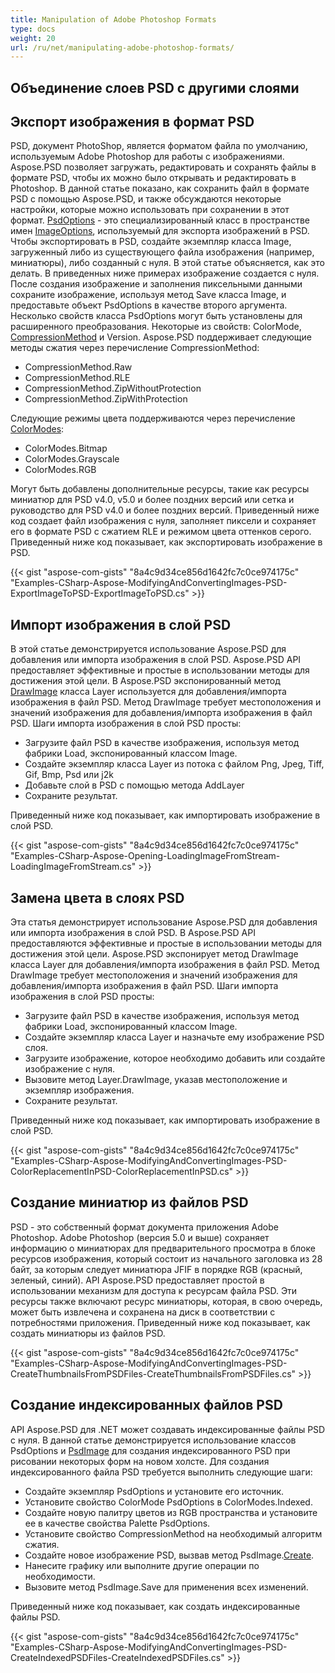 ```yaml
---
title: Manipulation of Adobe Photoshop Formats
type: docs
weight: 20
url: /ru/net/manipulating-adobe-photoshop-formats/
---
```


## **Объединение слоев PSD с другими слоями**

## **Экспорт изображения в формат PSD**
PSD, документ PhotoShop, является форматом файла по умолчанию, используемым Adobe Photoshop для работы с изображениями. Aspose.PSD позволяет загружать, редактировать и сохранять файлы в формате PSD, чтобы их можно было открывать и редактировать в Photoshop. В данной статье показано, как сохранить файл в формате PSD с помощью Aspose.PSD, и также обсуждаются некоторые настройки, которые можно использовать при сохранении в этот формат. [PsdOptions](https://reference.aspose.com/psd/net/aspose.psd.imageoptions/psdoptions) - это специализированный класс в пространстве имен [ImageOptions](https://reference.aspose.com/psd/net/aspose.psd.imageoptions), используемый для экспорта изображений в PSD. Чтобы экспортировать в PSD, создайте экземпляр класса Image, загруженный либо из существующего файла изображения (например, миниатюры), либо созданный с нуля. В этой статье объясняется, как это делать. В приведенных ниже примерах изображение создается с нуля. После создания изображение и заполнения пиксельными данными сохраните изображение, используя метод Save класса Image, и предоставьте объект PsdOptions в качестве второго аргумента. Несколько свойств класса PsdOptions могут быть установлены для расширенного преобразования. Некоторые из свойств: ColorMode, [CompressionMethod](https://reference.aspose.com/psd/net/aspose.psd.fileformats.psd/compressionmethod) и Version. Aspose.PSD поддерживает следующие методы сжатия через перечисление CompressionMethod:

- CompressionMethod.Raw
- CompressionMethod.RLE
- CompressionMethod.ZipWithoutProtection
- CompressionMethod.ZipWithProtection

Следующие режимы цвета поддерживаются через перечисление [ColorModes](https://reference.aspose.com/psd/net/aspose.psd.fileformats.psd/colormodes):

- ColorModes.Bitmap
- ColorModes.Grayscale
- ColorModes.RGB

Могут быть добавлены дополнительные ресурсы, такие как ресурсы миниатюр для PSD v4.0, v5.0 и более поздних версий или сетка и руководство для PSD v4.0 и более поздних версий. Приведенный ниже код создает файл изображения с нуля, заполняет пиксели и сохраняет его в формате PSD с сжатием RLE и режимом цвета оттенков серого. Приведенный ниже код показывает, как экспортировать изображение в PSD.

{{< gist "aspose-com-gists" "8a4c9d34ce856d1642fc7c0ce974175c" "Examples-CSharp-Aspose-ModifyingAndConvertingImages-PSD-ExportImageToPSD-ExportImageToPSD.cs" >}}

## **Импорт изображения в слой PSD**
В этой статье демонстрируется использование Aspose.PSD для добавления или импорта изображения в слой PSD. Aspose.PSD API предоставляет эффективные и простые в использовании методы для достижения этой цели. В Aspose.PSD экспонированный метод [DrawImage](https://reference.aspose.com/psd/net/aspose.psd.fileformats.psd.layers/layer/methods/drawimage) класса Layer используется для добавления/импорта изображения в файл PSD. Метод DrawImage требует местоположения и значений изображения для добавления/импорта изображения в файл PSD. Шаги импорта изображения в слой PSD просты:

- Загрузите файл PSD в качестве изображения, используя метод фабрики Load, экспонированный классом Image.
- Создайте экземпляр класса Layer из потока с файлом Png, Jpeg, Tiff, Gif, Bmp, Psd или j2k
- Добавьте слой в PSD с помощью метода AddLayer
- Сохраните результат.


Приведенный ниже код показывает, как импортировать изображение в слой PSD.

{{< gist "aspose-com-gists" "8a4c9d34ce856d1642fc7c0ce974175c" "Examples-CSharp-Aspose-Opening-LoadingImageFromStream-LoadingImageFromStream.cs" >}}

## **Замена цвета в слоях PSD**

Эта статья демонстрирует использование Aspose.PSD для добавления или импорта изображения в слой PSD. В Aspose.PSD API предоставляются эффективные и простые в использовании методы для достижения этой цели. Aspose.PSD экспонирует метод DrawImage класса Layer для добавления/импорта изображения в файл PSD. Метод DrawImage требует местоположения и значений изображения для добавления/импорта изображения в файл PSD. Шаги импорта изображения в слой PSD просты:

- Загрузите файл PSD в качестве изображения, используя метод фабрики Load, экспонированный классом Image.
- Создайте экземпляр класса Layer и назначьте ему изображение PSD слоя.
- Загрузите изображение, которое необходимо добавить или создайте изображение с нуля.
- Вызовите метод Layer.DrawImage, указав местоположение и экземпляр изображения.
- Сохраните результат.


Приведенный ниже код показывает, как импортировать изображение в слой PSD.

{{< gist "aspose-com-gists" "8a4c9d34ce856d1642fc7c0ce974175c" "Examples-CSharp-Aspose-ModifyingAndConvertingImages-PSD-ColorReplacementInPSD-ColorReplacementInPSD.cs" >}} 

## **Создание миниатюр из файлов PSD**
PSD - это собственный формат документа приложения Adobe Photoshop. Adobe Photoshop (версия 5.0 и выше) сохраняет информацию о миниатюрах для предварительного просмотра в блоке ресурсов изображения, который состоит из начального заголовка из 28 байт, за которым следует миниатюра JFIF в порядке RGB (красный, зеленый, синий). API Aspose.PSD предоставляет простой в использовании механизм для доступа к ресурсам файла PSD. Эти ресурсы также включают ресурс миниатюры, которая, в свою очередь, может быть извлечена и сохранена на диск в соответствии с потребностями приложения. Приведенный ниже код показывает, как создать миниатюры из файлов PSD.

{{< gist "aspose-com-gists" "8a4c9d34ce856d1642fc7c0ce974175c" "Examples-CSharp-Aspose-ModifyingAndConvertingImages-PSD-CreateThumbnailsFromPSDFiles-CreateThumbnailsFromPSDFiles.cs" >}}

## **Создание индексированных файлов PSD**
API Aspose.PSD для .NET может создавать индексированные файлы PSD с нуля. В данной статье демонстрируется использование классов PsdOptions и [PsdImage](https://reference.aspose.com/psd/net/aspose.psd.fileformats.psd/psdimage) для создания индексированного PSD при рисовании некоторых форм на новом холсте. Для создания индексированного файла PSD требуется выполнить следующие шаги:

- Создайте экземпляр PsdOptions и установите его источник.
- Установите свойство ColorMode PsdOptions в ColorModes.Indexed.
- Создайте новую палитру цветов из RGB пространства и установите ее в качестве свойства Palette PsdOptions.
- Установите свойство CompressionMethod на необходимый алгоритм сжатия.
- Создайте новое изображение PSD, вызвав метод PsdImage.[Create](https://reference.aspose.com/psd/net/aspose.psd/image/methods/create).
- Нанесите графику или выполните другие операции по необходимости.
- Вызовите метод PsdImage.Save для применения всех изменений.


Приведенный ниже код показывает, как создать индексированные файлы PSD.

{{< gist "aspose-com-gists" "8a4c9d34ce856d1642fc7c0ce974175c" "Examples-CSharp-Aspose-ModifyingAndConvertingImages-PSD-CreateIndexedPSDFiles-CreateIndexedPSDFiles.cs" >}}
